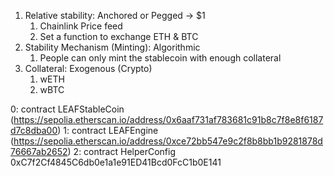 1. Relative stability: Anchored or Pegged -> $1
   1. Chainlink Price feed
   2. Set a function to exchange ETH & BTC
2. Stability Mechanism (Minting): Algorithmic
   1. People can only mint the stablecoin with enough collateral 
3. Collateral: Exogenous (Crypto)
   1. wETH
   2. wBTC


0: contract LEAFStableCoin (https://sepolia.etherscan.io/address/0x6aaf731af783681c91b8c7f8e8f6187d7c8dba00)
1: contract LEAFEngine (https://sepolia.etherscan.io/address/0xce72bb547e9c2f8b8bb1b9281878d76667ab2652)
2: contract HelperConfig 0xC7f2Cf4845C6db0e1a1e91ED41Bcd0FcC1b0E141

